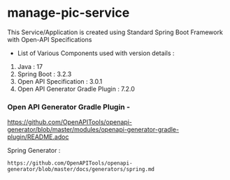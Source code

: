 # manage-pic-service
This Service/Application is created using Standard Spring Boot Framework with Open-API Specifications
- List of Various Components used with version details :
1. Java : 17    
2. Spring Boot : 3.2.3
3. Open API Specification : 3.0.1
4. Open API Generator Gradle Plugin : 7.2.0 



### Open API Generator Gradle Plugin -

https://github.com/OpenAPITools/openapi-generator/blob/master/modules/openapi-generator-gradle-plugin/README.adoc

Spring Generator :

    https://github.com/OpenAPITools/openapi-generator/blob/master/docs/generators/spring.md

